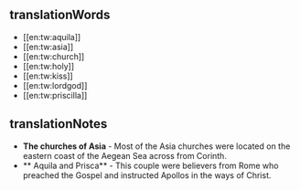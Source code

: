 ## translationWords

* [[en:tw:aquila]]
* [[en:tw:asia]]
* [[en:tw:church]]
* [[en:tw:holy]]
* [[en:tw:kiss]]
* [[en:tw:lordgod]]
* [[en:tw:priscilla]]

## translationNotes

* **The churches of Asia** - Most of the Asia churches were located on the eastern coast of the Aegean Sea across from Corinth.
* ** Aquila and Prisca** - This couple were believers from Rome who preached the Gospel and instructed Apollos in the ways of Christ.
